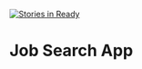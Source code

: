[![Stories in Ready](https://badge.waffle.io/enilsen16/job_search.png?label=ready&title=Ready)](http://waffle.io/enilsen16/job_search)

# Job Search App
